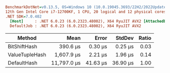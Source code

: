 ``` ini

BenchmarkDotNet=v0.13.5, OS=Windows 10 (10.0.19045.3693/22H2/2022Update)
12th Gen Intel Core i7-12700KF, 1 CPU, 20 logical and 12 physical cores
.NET SDK=7.0.402
  [Host]     : .NET 6.0.23 (6.0.2323.48002), X64 RyuJIT AVX2 [AttachedDebugger]
  DefaultJob : .NET 6.0.23 (6.0.2323.48002), X64 RyuJIT AVX2


```
|         Method |        Mean |    Error |   StdDev | Ratio |
|--------------- |------------:|---------:|---------:|------:|
|   BitShiftHash |    390.6 μs |  0.30 μs |  0.25 μs |  0.03 |
| ValueTupleHash |  1,607.9 μs |  2.21 μs |  1.96 μs |  0.14 |
|    DefaultHash | 11,797.0 μs | 41.63 μs | 36.90 μs |  1.00 |
